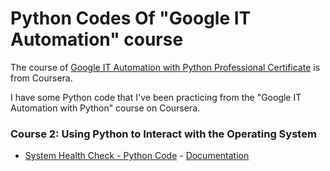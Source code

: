 # Python Codes Of "Google IT Automation" course
The course of [Google IT Automation with Python Professional Certificate](https://www.coursera.org/professional-certificates/google-it-automation. "link") is from Coursera.

I have some Python code that I've been practicing from the "Google IT Automation with Python" course on Coursera.

### Course 2: Using Python to Interact with the Operating System
- [System Health Check - Python Code](https://github.com/MrkTheCoder/Python_Codes_Of_Coursera_Google_IT_Automation_Course/blob/main/Course%2002%20-%20Using%20Python%20to%20Interact%20with%20the%20Operating%20System/health_check.py "Python Code") - [Documentation](https://github.com/MrkTheCoder/Python_Codes_Of_Coursera_Google_IT_Automation_Course/blob/main/Course%2002%20-%20Using%20Python%20to%20Interact%20with%20the%20Operating%20System/health_check.md "Doc")
